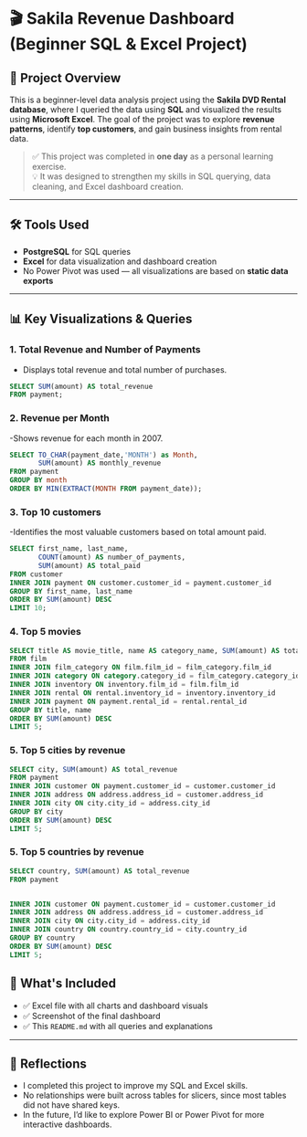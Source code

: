 # 🎬 Sakila Revenue Dashboard (Beginner SQL & Excel Project)

## 📌 Project Overview

This is a beginner-level data analysis project using the **Sakila DVD Rental database**, where I queried the data using **SQL** and visualized the results using **Microsoft Excel**. The goal of the project was to explore **revenue patterns**, identify **top customers**, and gain business insights from rental data.

> ✅ This project was completed in **one day** as a personal learning exercise.  
> 💡 It was designed to strengthen my skills in SQL querying, data cleaning, and Excel dashboard creation.

---

## 🛠️ Tools Used
- **PostgreSQL** for SQL queries  
- **Excel** for data visualization and dashboard creation  
- No Power Pivot was used — all visualizations are based on **static data exports**

---

## 📊 Key Visualizations & Queries

###  1. Total Revenue and Number of Payments
- Displays total revenue and total number of purchases.
```sql
SELECT SUM(amount) AS total_revenue
FROM payment;
```

### 2. **Revenue per Month**
-Shows revenue for each month in 2007.
```sql
SELECT TO_CHAR(payment_date,'MONTH') as Month,
       SUM(amount) AS monthly_revenue
FROM payment
GROUP BY month
ORDER BY MIN(EXTRACT(MONTH FROM payment_date));
```

### 3. **Top 10 customers**
-Identifies the most valuable customers based on total amount paid.
```sql
SELECT first_name, last_name,
       COUNT(amount) AS number_of_payments,
       SUM(amount) AS total_paid
FROM customer
INNER JOIN payment ON customer.customer_id = payment.customer_id
GROUP BY first_name, last_name
ORDER BY SUM(amount) DESC
LIMIT 10;
```

### 4. **Top 5 movies**
```sql
SELECT title AS movie_title, name AS category_name, SUM(amount) AS total_revenue
FROM film
INNER JOIN film_category ON film.film_id = film_category.film_id
INNER JOIN category ON category.category_id = film_category.category_id
INNER JOIN inventory ON inventory.film_id = film.film_id
INNER JOIN rental ON rental.inventory_id = inventory.inventory_id
INNER JOIN payment ON payment.rental_id = rental.rental_id
GROUP BY title, name
ORDER BY SUM(amount) DESC
LIMIT 5;
```

### 5. **Top 5 cities by revenue**
```sql
SELECT city, SUM(amount) AS total_revenue
FROM payment
INNER JOIN customer ON payment.customer_id = customer.customer_id
INNER JOIN address ON address.address_id = customer.address_id
INNER JOIN city ON city.city_id = address.city_id
GROUP BY city
ORDER BY SUM(amount) DESC
LIMIT 5;
```

### 5. **Top 5 countries by revenue**
```sql
SELECT country, SUM(amount) AS total_revenue
FROM payment


INNER JOIN customer ON payment.customer_id = customer.customer_id
INNER JOIN address ON address.address_id = customer.address_id
INNER JOIN city ON city.city_id = address.city_id
INNER JOIN country ON country.country_id = city.country_id
GROUP BY country
ORDER BY SUM(amount) DESC
LIMIT 5;
```


## 📁 What's Included
- ✅ Excel file with all charts and dashboard visuals
- ✅ Screenshot of the final dashboard
- ✅ This `README.md` with all queries and explanations

---

## 🧠 Reflections
- I completed this project to improve my SQL and Excel skills.
- No relationships were built across tables for slicers, since most tables did not have shared keys.
- In the future, I’d like to explore Power BI or Power Pivot for more interactive dashboards.
